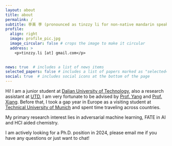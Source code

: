 ```yaml
---
layout: about
title: about
permalink: /
subtitle: 亭熹 李 (pronounced as tinzzy li for non-native mandarin speakers)
profile:
  align: right
  image: profile_pic.jpg
  image_circular: false # crops the image to make it circular
  address: >
    <p>tinzzy.li [at] gmail.com</p>
    

news: true  # includes a list of news items
selected_papers: false # includes a list of papers marked as "selected={true}"
social: true  # includes social icons at the bottom of the page
---
```



Hi! I am a junior student at [Dalian University of Technology](https://en.dlut.edu.cn/), also a research assistant at [UTD](https://www.utdallas.edu/), I am very fortunate to be advised by [Prof. Yang](http://youngwei.com/) and [Prof. Xiang](https://yuxng.github.io/). Before that, I took a gap year in Europe as a visiting student at [Technical University of Munich](https://www.tum.de/en/) and spent time traveling across countries.

My primary research interest lies in adversarial machine learning, FATE in AI and HCI aided chemistry.

I am actively looking for a Ph.D. position in 2024, please email me if you have any questions or just want to chat!
